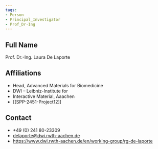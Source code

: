 ```yaml
---
tags: 
- Person
- Principal_Investigator
- Prof_Dr-Ing
---
```

## Full Name
Prof. Dr.-Ing. Laura De Laporte

## Affiliations
- Head, Advanced Materials for Biomedicine
- DWI – Leibniz-Institute for
- Interactive Material, Aaachen
- [[SPP-2451-Project12]]
## Contact
- +49 (0) 241 80-23309
- delaporte@dwi.rwth-aachen.de
- https://www.dwi.rwth-aachen.de/en/working-group/rg-de-laporte
